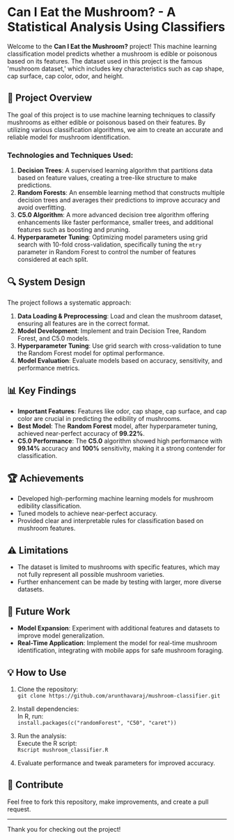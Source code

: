 # Can I Eat the Mushroom? - A Statistical Analysis Using Classifiers

Welcome to the **Can I Eat the Mushroom?** project! This machine learning classification model predicts whether a mushroom is edible or poisonous based on its features. The dataset used in this project is the famous 'mushroom dataset,' which includes key characteristics such as cap shape, cap surface, cap color, odor, and height.

## 🚀 **Project Overview**
The goal of this project is to use machine learning techniques to classify mushrooms as either edible or poisonous based on their features. By utilizing various classification algorithms, we aim to create an accurate and reliable model for mushroom identification.

### **Technologies and Techniques Used:**
1. **Decision Trees**: A supervised learning algorithm that partitions data based on feature values, creating a tree-like structure to make predictions.
2. **Random Forests**: An ensemble learning method that constructs multiple decision trees and averages their predictions to improve accuracy and avoid overfitting.
3. **C5.0 Algorithm**: A more advanced decision tree algorithm offering enhancements like faster performance, smaller trees, and additional features such as boosting and pruning.
4. **Hyperparameter Tuning**: Optimizing model parameters using grid search with 10-fold cross-validation, specifically tuning the `mtry` parameter in Random Forest to control the number of features considered at each split.

## 🔍 **System Design**
The project follows a systematic approach:
1. **Data Loading & Preprocessing**: Load and clean the mushroom dataset, ensuring all features are in the correct format.
2. **Model Development**: Implement and train Decision Tree, Random Forest, and C5.0 models.
3. **Hyperparameter Tuning**: Use grid search with cross-validation to tune the Random Forest model for optimal performance.
4. **Model Evaluation**: Evaluate models based on accuracy, sensitivity, and performance metrics.

## 📊 **Key Findings**
- **Important Features**: Features like odor, cap shape, cap surface, and cap color are crucial in predicting the edibility of mushrooms.
- **Best Model**: The **Random Forest** model, after hyperparameter tuning, achieved near-perfect accuracy of **99.22%**.
- **C5.0 Performance**: The **C5.0** algorithm showed high performance with **99.14%** accuracy and **100%** sensitivity, making it a strong contender for classification.

## 🏆 **Achievements**
- Developed high-performing machine learning models for mushroom edibility classification.
- Tuned models to achieve near-perfect accuracy.
- Provided clear and interpretable rules for classification based on mushroom features.

## ⚠️ **Limitations**
- The dataset is limited to mushrooms with specific features, which may not fully represent all possible mushroom varieties.
- Further enhancement can be made by testing with larger, more diverse datasets.

## 🔮 **Future Work**
- **Model Expansion**: Experiment with additional features and datasets to improve model generalization.
- **Real-Time Application**: Implement the model for real-time mushroom identification, integrating with mobile apps for safe mushroom foraging.

## 💡 **How to Use**
1. Clone the repository:  
   `git clone https://github.com/arunthavaraj/mushroom-classifier.git`
   
2. Install dependencies:  
   In R, run:  
   `install.packages(c("randomForest", "C50", "caret"))`
   
3. Run the analysis:  
   Execute the R script:  
   `Rscript mushroom_classifier.R`

4. Evaluate performance and tweak parameters for improved accuracy.

## 💬 **Contribute**
Feel free to fork this repository, make improvements, and create a pull request.

---

Thank you for checking out the project!

